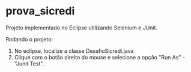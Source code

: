 # prova_sicredi

Projeto implementado no Eclipse utilizando Selenium e JUnit.

Rodando o projeto:

1) No eclipse, localize a classe DesafioSicredi.java
2) Clique com o botão direito do mouse e selecione a opção "Run As" - "Junit Test".
